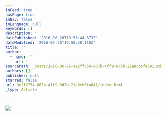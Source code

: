 ```yaml
---
inFeed: true
hasPage: true
inNav: false
inLanguage: null
keywords: []
description: ''
datePublished: '2016-06-26T19:51:44.373Z'
dateModified: '2016-06-26T19:50:38.118Z'
title: ''
author:
  - name: ''
    url: ''
sourcePath: _posts/2016-06-26-9e2ff754-867b-4ff9-8d7b-21a8cb5fa641.md
authors: []
publisher: null
starred: false
url: 9e2ff754-867b-4ff9-8d7b-21a8cb5fa641/index.html
_type: Article

---
```

![](https://imgflo.herokuapp.com/graph/vahj1ThiexotieMo/14590daf2a2f4dd8ec595b996600e522/croprotate.jpg?cropheight=1665&cropwidth=2500&degrees=0&input=https%3A%2F%2Fthe-grid-user-content.s3-us-west-2.amazonaws.com%2Fd53c1e8b-976f-4870-abf7-73bc70b94e59.jpg&x=0&y=0)